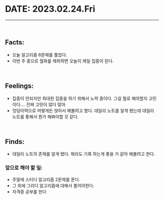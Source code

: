 # DATE: 2023.02.24.Fri
<hr>
<br>

## Facts: 
- 오늘 알고리즘 6문제를 풀었다. 
- 이번 주 중으로 월화를 제외하면 오늘이 제일 집중이 된다. 
<br>

## Feelings: 
- 집중이 안되지만 최대한 집중을 하기 위해서 노력 중이다. 그걸 뭘로 해야할지 고민이다.... 진짜 고민이 많다 많아
- 엉덩이력으로 어떻게든 앉아서 해볼려고 했다. 데일리 노트를 알게 됐는데 데일리 노트를 통해서 뭔가 해봐야할 것 같다. 
<br>

## Finds: 
- 데일리 노트의 존재를 알게 됐다. 뭐라도 기록 하는게 좋을 거 같아 해볼려고 한다.  

### 앞으로 해야 할 일: 
- 주말에 스터디 알고리즘 2문제를 푼다. 
- 그 외에 그리디 알고리즘에 대해서 풀어야한다.
- 자격증 공부를 한다 